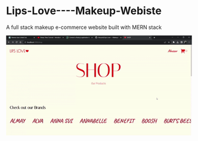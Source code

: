 # Lips-Love----Makeup-Webiste
A full stack makeup e-commerce website built with MERN stack


<img src="https://raw.githubusercontent.com/Abuzariii/Lips-Love----Makeup-Webiste/main/gif.gif?token=GHSAT0AAAAAAB33UOFJ32OVSSZF7QQPOCZAZGVD63Q" width="600" />
